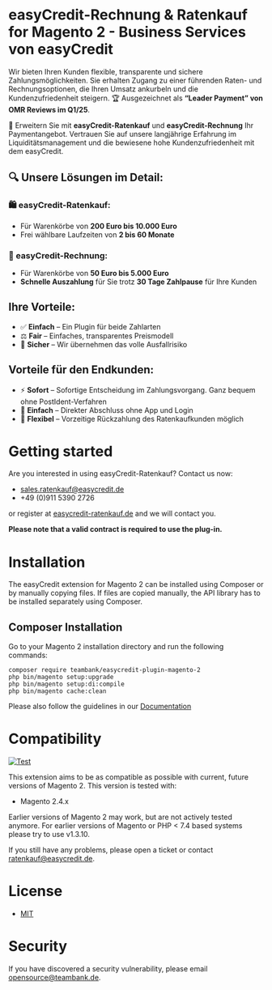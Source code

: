 # easyCredit-Rechnung & Ratenkauf for Magento 2 - Business Services von easyCredit

Wir bieten Ihren Kunden flexible, transparente und sichere Zahlungsmöglichkeiten.
Sie erhalten Zugang zu einer führenden Raten- und Rechnungsoptionen, die Ihren Umsatz ankurbeln und die Kundenzufriedenheit steigern.
🏆 Ausgezeichnet als **“Leader Payment” von OMR Reviews im Q1/25**.

🚀 Erweitern Sie mit **easyCredit-Ratenkauf** und **easyCredit-Rechnung** Ihr Paymentangebot.
Vertrauen Sie auf unsere langjährige Erfahrung im Liquiditätsmanagement und die bewiesene hohe Kundenzufriedenheit mit dem easyCredit.

## 🔍 Unsere Lösungen im Detail:

### 🛍️   easyCredit-Ratenkauf:

- Für Warenkörbe von **200 Euro bis 10.000 Euro**
- Frei wählbare Laufzeiten von **2 bis 60 Monate**

### 🧾 easyCredit-Rechnung:

- Für Warenkörbe von **50 Euro bis 5.000 Euro**
- **Schnelle Auszahlung** für Sie trotz **30 Tage Zahlpause** für Ihre Kunden

## Ihre Vorteile:

- ✅ **Einfach** – Ein Plugin für beide Zahlarten
- ⚖️ **Fair** – Einfaches, transparentes Preismodell
- 🔐 **Sicher** – Wir übernehmen das volle Ausfallrisiko

## Vorteile für den Endkunden:

- ⚡ **Sofort** – Sofortige Entscheidung im Zahlungsvorgang. Ganz bequem ohne PostIdent-Verfahren
- 🧩 **Einfach** – Direkter Abschluss ohne App und Login
- 🔁 **Flexibel** – Vorzeitige Rückzahlung des Ratenkaufkunden möglich

# Getting started
Are you interested in using easyCredit-Ratenkauf? Contact us now:
* [sales.ratenkauf@easycredit.de](https://store.shopware.com/en/easyc36021249341f/ratenkauf-by-easycredit.html#)
* +49 (0)911 5390 2726

or register at [easycredit-ratenkauf.de](https://www.easycredit-ratenkauf.de/registrierung.htm) and we will contact you.

**Please note that a valid contract is required to use the plug-in.**

# Installation

The easyCredit extension for Magento 2 can be installed using Composer or by manually copying files. If files are copied manually, the API library has to be installed separately using Composer.

## Composer Installation 

Go to your Magento 2 installation directory and run the following commands:

	composer require teambank/easycredit-plugin-magento-2
	php bin/magento setup:upgrade
	php bin/magento setup:di:compile
	php bin/magento cache:clean

Please also follow the guidelines in our [Documentation](https://netzkollektiv.com/docs/easycredit-magento2/)

# Compatibility

[![Test](https://github.com/teambank/easycredit-plugin-magento-2/actions/workflows/test.yml/badge.svg)](https://github.com/teambank/easycredit-plugin-magento-2/actions/workflows/test.yml)

This extension aims to be as compatible as possible with current, future versions of Magento 2. This version is tested with:

* Magento 2.4.x 

Earlier versions of Magento 2 may work, but are not actively tested anymore. For earlier versions of Magento or PHP < 7.4 based systems please try to use v1.3.10.

If you still have any problems, please open a ticket or contact [ratenkauf@easycredit.de](mailto:ratenkauf@easycredit.de).

# License

* [MIT](https://opensource.org/licenses/MIT)

# Security
If you have discovered a security vulnerability, please email [opensource@teambank.de](mailto:opensource@teambank.de).
